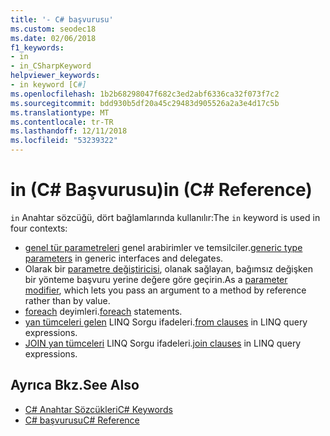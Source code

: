 ```yaml
---
title: '- C# başvurusu'
ms.custom: seodec18
ms.date: 02/06/2018
f1_keywords:
- in
- in_CSharpKeyword
helpviewer_keywords:
- in keyword [C#]
ms.openlocfilehash: 1b2b68298047f682c3ed2abf6336ca32f073f7c2
ms.sourcegitcommit: bdd930b5df20a45c29483d905526a2a3e4d17c5b
ms.translationtype: MT
ms.contentlocale: tr-TR
ms.lasthandoff: 12/11/2018
ms.locfileid: "53239322"
---
```

# <a name="in-c-reference"></a><span data-ttu-id="61d77-102">in (C# Başvurusu)</span><span class="sxs-lookup"><span data-stu-id="61d77-102">in (C# Reference)</span></span>

<span data-ttu-id="61d77-103">`in` Anahtar sözcüğü, dört bağlamlarında kullanılır:</span><span class="sxs-lookup"><span data-stu-id="61d77-103">The `in` keyword is used in four contexts:</span></span>  
  
- <span data-ttu-id="61d77-104">[genel tür parametreleri](in-generic-modifier.md) genel arabirimler ve temsilciler.</span><span class="sxs-lookup"><span data-stu-id="61d77-104">[generic type parameters](in-generic-modifier.md) in generic interfaces and delegates.</span></span>
- <span data-ttu-id="61d77-105">Olarak bir [parametre değiştiricisi](in-parameter-modifier.md), olanak sağlayan, bağımsız değişken bir yönteme başvuru yerine değere göre geçirin.</span><span class="sxs-lookup"><span data-stu-id="61d77-105">As a [parameter modifier](in-parameter-modifier.md), which lets you pass an argument to a method by reference rather than by value.</span></span>
- <span data-ttu-id="61d77-106">[foreach](foreach-in.md) deyimleri.</span><span class="sxs-lookup"><span data-stu-id="61d77-106">[foreach](foreach-in.md) statements.</span></span>
- <span data-ttu-id="61d77-107">[yan tümceleri gelen](from-clause.md) LINQ Sorgu ifadeleri.</span><span class="sxs-lookup"><span data-stu-id="61d77-107">[from clauses](from-clause.md) in LINQ query expressions.</span></span>
- <span data-ttu-id="61d77-108">[JOIN yan tümceleri](join-clause.md) LINQ Sorgu ifadeleri.</span><span class="sxs-lookup"><span data-stu-id="61d77-108">[join clauses](join-clause.md) in LINQ query expressions.</span></span>
  
## <a name="see-also"></a><span data-ttu-id="61d77-109">Ayrıca Bkz.</span><span class="sxs-lookup"><span data-stu-id="61d77-109">See Also</span></span>

- [<span data-ttu-id="61d77-110">C# Anahtar Sözcükleri</span><span class="sxs-lookup"><span data-stu-id="61d77-110">C# Keywords</span></span>](index.md)  
- [<span data-ttu-id="61d77-111">C# başvurusu</span><span class="sxs-lookup"><span data-stu-id="61d77-111">C# Reference</span></span>](../index.md)
